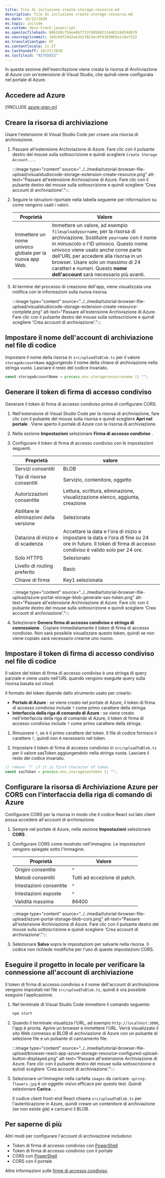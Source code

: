 ```yaml
---
title: file di inclusione create-storage-resource.md
description: file di inclusione create-storage-resource.md
ms.date: 10/13/2020
ms.topic: include
ms.custom: devx-track-javascript
ms.openlocfilehash: 6862d9cf56ee86f7137495b021144b518459d979
ms.sourcegitcommit: 1ddcb0f24d2ae3d1f813ec0f4369865a1c6ef322
ms.translationtype: HT
ms.contentlocale: it-IT
ms.lasthandoff: 10/27/2020
ms.locfileid: "92755833"
---
```

In questa sezione dell'esercitazione viene creata la risorsa di Archiviazione di Azure con un'estensione di Visual Studio, che quindi viene configurata nel portale di Azure. 

## <a name="sign-in-to-azure"></a>Accedere ad Azure

[!INCLUDE [azure-sign-in](azure-sign-in.md)]

## <a name="create-storage-resource"></a>Creare la risorsa di archiviazione 

Usare l'estensione di Visual Studio Code per creare una risorsa di archiviazione. 

1. Passare all'estensione Archiviazione di Azure. Fare clic con il pulsante destro del mouse sulla sottoscrizione e quindi scegliere `Create Storage Account...`.

    :::image type="content" source="../../media/tutorial-browser-file-upload/visualstudiocode-storage-extension-create-resource.png" alt-text="Passare all'estensione Archiviazione di Azure. Fare clic con il pulsante destro del mouse sulla sottoscrizione e quindi scegliere 'Crea account di archiviazione'.":::

1. Seguire le istruzioni riportate nella tabella seguente per informazioni su come vengono usati i valori.

    |Proprietà|Valore|
    |--|--|
    |Immettere un nome univoco globale per la nuova app Web.| Immettere un valore, ad esempio `fileuploadyourname`, per la risorsa di archiviazione. Sostituire `yourname` con il nome in minuscolo o l'ID univoco. Questo nome univoco viene usato anche come parte dell'URL per accedere alla risorsa in un browser. Usare solo un massimo di 24 caratteri e numeri. Questo **nome dell'account** sarà necessario più avanti.|

1. Al termine del processo di creazione dell'app, viene visualizzata una notifica con le informazioni sulla nuova risorsa. 

    :::image type="content" source="../../media/tutorial-browser-file-upload/visualstudiocode-storage-extension-create-resource-complete.png" alt-text="Passare all'estensione Archiviazione di Azure. Fare clic con il pulsante destro del mouse sulla sottoscrizione e quindi scegliere 'Crea account di archiviazione'.":::

## <a name="set-storage-account-name-in-code-file"></a>Impostare il nome dell'account di archiviazione nel file di codice

Impostare il nome della risorsa in `src/uploadToBlob.ts` per il valore `storageAccountName` aggiungendo il nome della chiave di archiviazione nella stringa vuota. Lasciare il resto del codice invariato. 

```typescript
const storageAccountName = process.env.storageresourcename || ""; 
```

## <a name="generate-your-shared-access-signature-sas-token"></a>Generare il token di firma di accesso condiviso 

Generare il token di firma di accesso condiviso prima di configurare CORS. 

1. Nell'estensione di Visual Studio Code per la risorsa di archiviazione, fare clic con il pulsante del mouse sulla risorsa e quindi scegliere **Apri nel portale** . Viene aperto il portale di Azure con la risorsa di archiviazione.
1. Nella sezione **Impostazioni** selezionare **Firma di accesso condiviso** . 
1. Configurare il token di firma di accesso condiviso con le impostazioni seguenti. 

    | Proprietà|valore|
    |--|--|
    |Servizi consentiti|BLOB|
    |Tipi di risorse consentiti|Servizio, contenitore, oggetto|
    |Autorizzazioni consentite|Lettura, scrittura, eliminazione, visualizzazione elenco, aggiunta, creazione|
    |Abilitare le eliminazioni della versione|Selezionata|
    |Data/ora di inizio e di scadenza|Accettare la data e l'ora di inizio e impostare la data e l'ora di fine su 24 ore in futuro. Il token di firma di accesso condiviso è valido solo per 24 ore.|
    |Solo HTTPS|Selezionato|
    |Livello di routing preferito|Basic|
    |Chiave di firma|Key1 selezionata|

    :::image type="content" source="../../media/tutorial-browser-file-upload/azure-portal-storage-blob-generate-sas-token.png" alt-text="Passare all'estensione Archiviazione di Azure. Fare clic con il pulsante destro del mouse sulla sottoscrizione e quindi scegliere 'Crea account di archiviazione'.":::

1.  Selezionare **Genera firma di accesso condiviso e stringa di connessione** . Copiare immediatamente il token di firma di accesso condiviso. Non sarà possibile visualizzare questo token, quindi se non viene copiato sarà necessario crearne uno nuovo. 

## <a name="set-sas-token-in-code-file"></a>Impostare il token di firma di accesso condiviso nel file di codice

Il valore del token di firma di accesso condiviso è una stringa di query parziale e viene usato nell'URL quando vengono eseguite query sulla risorsa basata sul cloud.

Il formato del token dipende dallo strumento usato per crearlo: 
* **Portale di Azure** : se viene creato nel portale di Azure, il token di firma di accesso condiviso include `?` come primo carattere della stringa.
* **Interfaccia della riga di comando di Azure** : se viene creato nell'interfaccia della riga di comando di Azure, il token di firma di accesso condiviso include `?` come primo carattere della stringa. 

1. Rimuovere `?`, se è il primo carattere del token. Il file di codice fornisce il carattere `?`, quindi non è necessario nel token.

1. Impostare il token di firma di accesso condiviso in `src/uploadToBlob.ts` per il valore sasToken aggiungendolo nella stringa vuota. Lasciare il resto del codice invariato. 

```typescript
// remove `?` if it is first character of token
const sasToken = process.env.storagesastoken || "";
```

## <a name="configure-your-azure-storage-resource-for-cors-with-azure-cli"></a>Configurare la risorsa di Archiviazione Azure per CORS con l'interfaccia della riga di comando di Azure

Configurare CORS per la risorsa in modo che il codice React sul lato client possa accedere all'account di archiviazione. 

1. Sempre nel portale di Azure, nella sezione **Impostazioni** selezionare **CORS** . 
1. Configurare CORS come mostrato nell'immagine. Le impostazioni vengono spiegate sotto l'immagine. 

    | Proprietà|Valore|
    |--|--|
    |Origini consentite|`*`|
    |Metodi consentiti|Tutti ad eccezione di patch.|
    |Intestazioni consentite|`*`|
    |Intestazioni esposte|`*`|
    |Validità massima|86400|

    :::image type="content" source="../../media/tutorial-browser-file-upload/azure-portal-storage-blob-cors.png" alt-text="Passare all'estensione Archiviazione di Azure. Fare clic con il pulsante destro del mouse sulla sottoscrizione e quindi scegliere 'Crea account di archiviazione'.":::

1. Selezionare **Salva** sopra le impostazioni per salvarle nella risorsa. Il codice non richiede modifiche per l'uso di queste impostazioni CORS. 

## <a name="run-project-locally-to-verify-connection-to-storage-account"></a>Eseguire il progetto in locale per verificare la connessione all'account di archiviazione

Il token di firma di accesso condiviso e il nome dell'account di archiviazione vengono impostati nel file `src/uploadToBlob.ts`, quindi è ora possibile eseguire l'applicazione.

1. Nel terminale di Visual Studio Code immettere il comando seguente:

    ```javascript
    npm start
    ```

1. Quando il terminale visualizza l'URL, ad esempio `http://localhost:3000`, l'app è pronta. Aprire un browser e immettere l'URL. Verrà visualizzato il sito Web connesso ai BLOB di archiviazione di Azure con un pulsante di selezione file e un pulsante di caricamento file. 

    :::image type="content" source="../../media/tutorial-browser-file-upload/browser-react-app-azure-storage-resource-configured-upload-button-displayed.png" alt-text="Passare all'estensione Archiviazione di Azure. Fare clic con il pulsante destro del mouse sulla sottoscrizione e quindi scegliere 'Crea account di archiviazione'.":::

1. Selezionare un'immagine nella cartella `images` da caricare. `spring-flowers.jpg` è un oggetto visivo efficace per questo test. Quindi selezionare **Carica** . . 

    Il codice client front-end React chiama `src/uploadToBlob.ts` per l'autenticazione in Azure, quindi creare un contenitore di archiviazione (se non esiste già) e caricarvi il BLOB. 

## <a name="want-to-know-more"></a>Per saperne di più 

Altri modi per configurare l'account di archiviazione includono:
* Token di firma di accesso condiviso con [PowerShell](/powershell/module/azure.storage/new-azurestorageblobsastoken)
* Token di firma di accesso condiviso con il portale
* CORS con [PowerShell](/powershell/module/azure.storage/set-azurestoragecorsrule)
* CORS con il portale

Altre informazioni sulle [firme di accesso condiviso](/azure/storage/common/storage-sas-overview).
